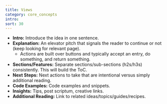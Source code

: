 ```yaml
---
title: Views
category: core_concepts
intro:
sort: 30
---
```


- **Intro:** Introduce the idea in one sentence.
- **Explanation:** An elevator pitch that signals the reader to continue or not (keep looking for relevant page).
    - Actions are built over buttons and typically accept an entry, do something, and return something.
- **Sections/Features:** Separate sections/sub-sections (h2s/h3s) consistently. This will build the ToC.
- **Next Steps:** Next actions to take that are intentional versus simply additional reading.
- **Code Examples:** Code examples and snippets.
- **Insights:** Tips, post scriptum, creative links.
- **Additional Reading:** Link to related ideas/topics/guides/recipes.
